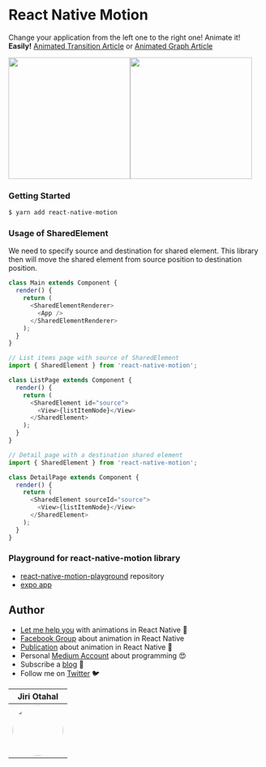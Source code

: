 # React Native Motion
Change your application from the left one to the right one! Animate it!  **Easily!** [Animated Transition Article](http://bit.ly/animated-transition) or [Animated Graph Article](http://bit.ly/animated-graph)

<img src="https://github.com/xotahal/ui-interactions-detail-view/blob/master/assets/Final%20-%20Without%20animation.gif" width="240"><img src="https://github.com/xotahal/ui-interactions-detail-view/blob/master/assets/Final.gif" width="240">

### Getting Started
```bash
$ yarn add react-native-motion
```

### Usage of SharedElement
We need to specify source and destination for shared element. This library then will move the shared element from source position to destination position.

```js
class Main extends Component {
  render() {
    return (
      <SharedElementRenderer>
        <App />
      </SharedElementRenderer>
    );
  }
}
```
```js
// List items page with source of SharedElement
import { SharedElement } from 'react-native-motion';

class ListPage extends Component {
  render() {
    return (
      <SharedElement id="source">
        <View>{listItemNode}</View>
      </SharedElement>
    );
  }
}
```
```js
// Detail page with a destination shared element
import { SharedElement } from 'react-native-motion';

class DetailPage extends Component {
  render() {
    return (
      <SharedElement sourceId="source">
        <View>{listItemNode}</View>
      </SharedElement>
    );
  }
}
```
### Playground for **react-native-motion** library

- [react-native-motion-playground](https://github.com/xotahal/react-native-motion-playground) repository
- [expo app](https://expo.io/@xotahal/react-native-motion-example)

## Author
- [Let me help you](http://link.xotahal.cz/research) with animations in React Native 🤙 
- [Facebook Group](https://www.facebook.com/groups/react.native.motion/) about animation in React Native
- [Publication](https://medium.com/react-native-motion) about animation in React Native 🚗
- Personal [Medium Account](https://medium.com/@xotahal) about programming 😍
- Subscribe a [blog](https://blog.xotahal.cz) 📝
- Follow me on [Twitter](http://bit.ly/t-xotahal) 🐦


| Jiri Otahal                                                                                                                            |
| -------------------------------------------------------------------------------------------------------------------------------------- |
| [<img src="https://avatars3.githubusercontent.com/u/3531955?v=4" width="100px;" style="border-radius:50px"/>](http://bit.ly/t-xotahal) |

